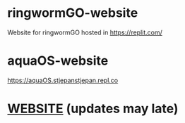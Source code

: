 # ringwormGO-website
Website for ringwormGO hosted in https://replit.com/

# aquaOS-website
https://aquaOS.stjepanstjepan.repl.co

# [WEBSITE](https://ringwormgo-web.andrejbartulin.repl.co/) (updates may late)
